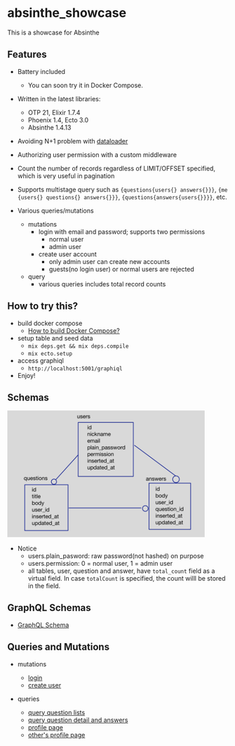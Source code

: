 # absinthe_showcase
This is a showcase for Absinthe

## Features

- Battery included
  - You can soon try it in Docker Compose.
- Written in the latest libraries:
  - OTP 21, Elixir 1.7.4
  - Phoenix 1.4, Ecto 3.0
  - Absinthe 1.4.13
- Avoiding N+1 problem with [dataloader](https://hex.pm/packages/dataloader)
- Authorizing user permission with a custom middleware
- Count the number of records regardless of LIMIT/OFFSET specified, which is very useful in pagination
- Supports multistage query such as `{questions{users{} answers{}}}`, `{me {users{} questions{} answers{}}}`, `{questions{answers{users{}}}}`, etc.

- Various queries/mutations
  - mutations
    - login with email and password; supports two permissions
      - normal user
      - admin user
    - create user account
      - only admin user can create new accounts
      - guests(no login user) or normal users are rejected
  - query
    - various queries includes total record counts

## How to try this?
- build docker compose
  - [How to build Docker Compose?](docs/docker.md)
- setup table and seed data
  - `mix deps.get && mix deps.compile`
  - `mix ecto.setup`
- access graphiql
  - `http://localhost:5001/graphiql`
- Enjoy!

## Schemas
<img src="docs/images/er.png" width="450px">

- Notice
  - users.plain_pasword: raw password(not hashed) on purpose
  - users.permission: 0 = normal user, 1 = admin user
  - all tables, user, question and answer, have `total_count` field as a virtual field. In case `totalCount` is specified, the count willl be stored in the field.

## GraphQL Schemas
- [GraphQL Schema](docs/schema/index.html)

## Queries and Mutations
- mutations
  - [login](docs/operations/mutation_login.md)
  - [create user](docs/operations/mutation_create_user.md)

- queries
  - [query question lists](docs/operations/query_questions.md)
  - [query question detail and answers](docs/operations/query_qanda.md)
  - [profile page](docs/operations/query_profile.md)
  - [other's profile page](docs/operations/query_others_profile.md)
